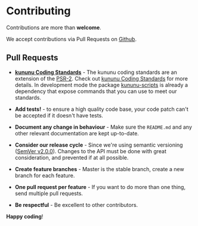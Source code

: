 # Contributing

Contributions are more than **welcome**.

We accept contributions via Pull Requests on [Github](https://github.com/kununu/testing-bundle).

## Pull Requests

- **[kununu Coding Standards](https://github.com/kununu/kununu-scripts)** - The kununu coding standards are an extension of the [PSR-2](https://github.com/php-fig/fig-standards/blob/master/accepted/PSR-2-coding-style-guide.md). Check out [kununu Coding Standards](https://github.com/kununu/kununu-scripts) for more details. In development mode the package [kununu-scripts](https://github.com/kununu/kununu-scripts) is already a dependency that expose commands that you can use to meet our standards.

- **Add tests!** - to ensure a high quality code base, your code patch can't be accepted if it doesn't have tests.

- **Document any change in behaviour** - Make sure the `README.md` and any other relevant documentation are kept up-to-date.

- **Consider our release cycle** - Since we're using semantic versioning ([SemVer v2.0.0](http://semver.org/)). Changes to the API must be done with great consideration, and prevented if at all possible.

- **Create feature branches** - Master is the stable branch, create a new branch for each feature.

- **One pull request per feature** - If you want to do more than one thing, send multiple pull requests.

- **Be respectful** - Be excellent to other contributors.

**Happy coding**!
